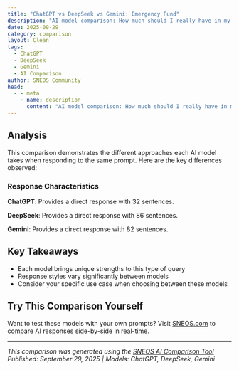 ```yaml
---
title: "ChatGPT vs DeepSeek vs Gemini: Emergency Fund"
description: "AI model comparison: How much should I really have in my emergency fund? Challenge conventional wisdom..."
date: 2025-09-29
category: comparison
layout: Clean
tags:
  - ChatGPT
  - DeepSeek
  - Gemini
  - AI Comparison
author: SNEOS Community
head:
  - - meta
    - name: description
      content: "AI model comparison: How much should I really have in my emergency fund? Challenge conventional wisdom..."
---
```


<ChatComparison
  title="ChatGPT vs DeepSeek vs Gemini: Emergency Fund"
  prompt="How much should I really have in my emergency fund? Challenge conventional wisdom"
  :responses='{
    "ChatGPT": "Great question! The conventional wisdom typically advises having 3 to 6 months\u2019 worth of living expenses saved in an emergency fund. But how much you *really* need can vary widely based on your unique situation. Let\u2019s challenge that conventional number by considering some nuanced factors:\n\n### Factors That Affect Your Ideal Emergency Fund Size\n\n1. **Income Stability**  \n   - If you have a very stable job\u2014like a tenured professor, government employee, or someone with a guaranteed contract\u2014maybe 3 months is enough.  \n   - If you\u2019re self-employed, a freelancer, or in an industry prone to layoffs, you might need 9-12 months or more.\n\n2. **Monthly Expenses vs. Lifestyle**  \n   - Are your expenses mostly fixed (rent/mortgage, utilities, insurance) or variable (dining out, entertainment)?  \n   - You might only need to cover your essential expenses\u2014food, housing, utilities, health insurance\u2014rather than your entire budget.\n\n3. **Access to Credit and Other Resources**  \n   - Do you have a line of credit, good credit cards, or other liquid assets you can tap into quickly? This can reduce how much emergency cash you need.  \n   - Also consider an accessible investment account that can be liquidated without penalty, although market risk applies.\n\n4. **Other Financial Supports**  \n   - Dual-income households might be able to get by with less emergency saved per person if one income is stable or if support from family is available.  \n   - Government assistance options or unemployment benefits in your area might also factor in.\n\n5. **Personal Risk Tolerance and Peace of Mind**  \n   - Some people prefer a larger cushion simply for peace of mind, even if it\u2019s \u201Coverkill\u201D financially.  \n   - Others are comfortable with risk-taking and keep smaller emergency funds, relying on other strategies.\n\n6. **Geographical and Economic Factors**  \n   - Cost of living and economic conditions can influence the required fund size. High COL areas might necessitate bigger funds.\n\n### Alternative Perspectives\n\n- **Zero-Based Emergency Fund:** Some argue you don\u2019t need a traditional fund if you have other safety nets like gig work options or community support\u2014though this is riskier.  \n- **Gradual Buildup Strategy:** Instead of a big lump sum, you can build an emergency fund alongside investing, balancing liquidity and growth.  \n- **Insurance as an Emergency Fund Substitute:** Certain insurances (health, disability, job loss insurance) might reduce the need for cash savings.\n\n### Summing Up\n\nRather than blindly aiming for 3-6 months of full expenses, **calculate your essential monthly expenses, assess your income stability, available credit, and personal preferences.** For some, 1-2 months of essentials plus access to credit is fine. For others, 9\u002B months make more sense.\n\n**Example Calculation:**  \n- Essential monthly expenses = $2,000  \n- Stable income with no history of layoffs  \n- Good credit line available  \n- Comfortable with moderate risk\n\nYou might opt for a 2-3 month emergency fund = $4,000-$6,000.\n\nConversely, a contractor with irregular income and no credit backup might target 9\u002B months of essentials.\n\n---\n\nIf you want, I can help you craft a personalized emergency fund target based on your specifics!",
    "DeepSeek": "Of course. Let\u0027s tear up the standard playbook and build an emergency fund strategy that actually fits your life.\n\nThe conventional wisdom of \u00223-6 months of expenses\u0022 isn\u0027t wrong, but it\u0027s a one-size-fits-all answer to a problem that is deeply personal. It\u0027s like being told the \u0022average\u0022 shoe size\u2014it\u0027s a starting point, but it\u0027s useless if it doesn\u0027t fit your feet.\n\nHere is a framework to challenge that wisdom and determine what you *really* need.\n\n### The Flaw in \u00223-6 Months\u0022\n\nThis rule ignores critical variables:\n*   **Your job stability:** Is your industry booming or in a downturn? Are you a tenured professor or a freelance graphic designer?\n*   **Your financial obligations:** Do you have a mortgage, kids in daycare, or aging parents to support?\n*   **Your safety nets:** Do you have a working partner, a family that can help, or disability insurance?\n*   **Your risk tolerance:** Does the thought of financial uncertainty keep you up at night, or are you comfortable rolling the dice?\n\nLet\u0027s build a more nuanced strategy.\n\n---\n\n### Step 1: Define What an \u0022Emergency\u0022 Actually Is\n\nFirst, let\u0027s get clear. An emergency fund is **self-insurance against a loss of cash flow**.\n*   **It IS for:** Job loss, major unexpected medical bill, urgent car repair, essential home repair (e.g., broken furnace).\n*   **It IS NOT for:** A vacation, a planned car upgrade, holiday gifts, a \u0022great deal\u0022 you found online.\n\nThis distinction is crucial because it defines the \u0022deductible\u0022 on your self-insurance policy.\n\n### Step 2: Calculate Your \u0022Survival Budget\u0022 vs. \u0022Lifestyle Budget\u0022\n\nThis is the most important step. Most people calculate their emergency fund based on their current spending. Don\u0027t.\n\n*   **Survival Budget (Non-Negotiables):** This is the bare minimum to keep a roof over your head, lights on, and food on the table.\n    *   Rent/Mortgage\n    *   Utilities (electric, water, gas)\n    *   Basic Groceries\n    *   Minimum Debt Payments\n    *   Essential Insurance (health, car, home)\n    *   *Total this up.*\n\n*   **Lifestyle Budget (Current Spending):** This includes everything else\u2014streaming services, dining out, hobbies, gym memberships, and discretionary spending.\n\n**Your emergency fund\u0027s primary job is to cover your Survival Budget.** The 3-6 month rule often uses the larger Lifestyle Budget number, which unnecessarily inflates your target.\n\n---\n\n### Step 3: Choose Your Tier Based on Your Personal Risk Profile\n\nInstead of a single number, think in tiers. Be brutally honest with your answers.\n\n#### **Tier 1: The Bare Minimum Buffer ($1,000 - 1 Month)**\n*   **Who it\u0027s for:** Someone with zero debt (except maybe a mortgage) and a extremely stable, diversified income (e.g., a dual-income couple with tenured government jobs).\n*   **Rationale:** This is just for small, unexpected bills. This group relies more on cash flow and other assets than a large cash hoard. **For most people, this is too low.**\n\n#### **Tier 2: The Standard Stability (3 Months of *Survival* Budget)**\n*   **Who it\u0027s for:** A dual-income couple with no dependents, both in stable industries. If one income disappears, the other can largely cover the Survival Budget.\n*   **Rationale:** This fund is a bridge during a job search or to handle a major repair without going into debt. The risk is shared.\n\n#### **Tier 3: The Prudent Saver (3-6 Months of *Survival* Budget)**\n*   **Who it\u0027s for:** The sole breadwinner for a family, someone in a highly cyclical or commission-based industry (sales, real estate), or a single person with no family support.\n*   **Rationale:** Your risk is not shared. A job loss means 100% of income is gone. This fund gives you a longer runway to find a new role without making desperate decisions.\n\n#### **Tier 4: The Maximum Security (6-12\u002B Months of *Survival* Budget)**\n*   **Who it\u0027s for:**\n    *   Someone in a very niche, high-specialization field where finding a new job could take a year.\n    *   A business owner whose personal finances are tied to the business\u0027s volatility.\n    *   Someone with a chronic health issue or variable income who has a very low risk tolerance.\n    *   Someone anticipating a potential life change (e.g., going back to school, having a child).\n*   **Rationale:** This is about buying peace of mind and optionality. It\u0027s not just for emergencies; it\u0027s a \u0022life runway\u0022 fund.\n\n---\n\n### Challenging the Wisdom with Advanced Strategies\n\nOnce you have your base tier, consider these sophisticated moves that defy conventional advice.\n\n#### **Strategy 1: The \u0022Cascading\u0022 or \u0022Tiered\u0022 Emergency Fund**\nDon\u0027t keep all your emergency cash in a low-yield savings account.\n\n*   **Tier 1 (Liquid):** 1-2 months of survival expenses in a high-yield savings account (HYSA) for instant access.\n*   **Tier 2 (Near-Liquid):** The next 2-4 months in a money market fund or no-penalty CDs. Accessible within a few days.\n*   **Tier 3 (Backstop):** The remainder of your fund in a conservative investment, like a brokerage account in a short-term bond ETF. This is for true catastrophes that exhaust your first two tiers. It carries minor risk but beats inflation.\n\nThis strategy ensures your money isn\u0027t languishing but is still strategically available.\n\n#### **Strategy 2: Use a Roth IRA as a Stealth Emergency Fund**\nThis is a powerful, advanced tactic.\n*   You can **always withdraw your contributions** (but not the earnings) from a Roth IRA at any time, for any reason, without taxes or penalties.\n*   **The Plan:** If you\u0027re struggling to save for both retirement and an emergency fund, max out your Roth IRA. Keep the contributions in a conservative allocation (e.g., a money market fund within the IRA). It\u0027s there if you have a true emergency. If you don\u0027t, you can later invest it for retirement, and you haven\u0027t lost that valuable contribution space.\n\n#### **Strategy 3: Secured Lines of Credit**\nIf you own a home, a **HELOC (Home Equity Line of Credit)** is a fantastic *backup* to your cash emergency fund. It\u0027s a pre-approved credit line you can tap if a massive, unexpected expense arises, giving you time to liquidate other assets without selling in a panic. **Warning:** This is a backup, not your primary fund.\n\n### The Final, Unconventional Answer\n\n**How much you *really* need is the amount that allows you to sleep soundly at night, knowing you can handle a financial shock without derailing your life or going into high-interest debt.**\n\n**Start here:**\n1.  Calculate your **Survival Budget**.\n2.  Save **$1,000** or **one month** of that budget immediately\u2014whatever gets you started.\n3.  Based on your personal risk profile (job stability, dependents, safety nets), choose a **target tier** (e.g., 4 months of survival budget).\n4.  Work systematically to hit that number in a high-yield savings account.\n5.  Once you\u0027ve hit it, consider advanced strategies like the \u0022Cascading\u0022 fund to optimize for return without sacrificing security.\n\nStop chasing a generic number. Build a fund that fits *your* reality.",
    "Gemini": "Okay, let\u0027s challenge the conventional wisdom around emergency funds.  The typical advice is to save 3-6 months\u0027 worth of *living expenses*.  But that can be overly simplistic and doesn\u0027t consider your individual circumstances. Here\u0027s a more nuanced approach:\n\n**Why the 3-6 Month Rule is Flawed (Sometimes):**\n\n*   **Averages are Dangerous:** \u0022Living expenses\u0022 can be vague. Are you cutting back severely in an emergency? Do you include things like entertainment subscriptions? The average may not be relevant to you.\n*   **Ignores Income Security:** A doctor with a very stable job and disability insurance doesn\u0027t need the same cushion as a freelance artist with variable income.\n*   **Opportunity Cost:**  Money sitting in a low-yield savings account is losing value to inflation and missing potential investment gains. A large emergency fund can be a significant drag on long-term wealth building.\n*   **Over-Preparation for Unlikely Scenarios:**  Most emergencies aren\u0027t total job loss. They\u0027re often unexpected bills, car repairs, or medical expenses. A giant fund might be overkill.\n*   **Mental Load:** For some, a large emergency fund brings peace of mind. For others, it creates anxiety about not being able to invest that money.\n\n**A More Personalized Approach: The \u0022Emergency Safety Net\u0022 Strategy**\n\nInstead of focusing on a fixed time horizon, let\u0027s build an \u0022Emergency Safety Net\u0022 that addresses your specific vulnerabilities.  This involves assessing the following:\n\n**1. Income Stability and Predictability:**\n\n*   **High Stability (e.g., tenured professor, government employee):** You might need less in readily available cash. 1-3 months of *essential* expenses might suffice.  Think: rent/mortgage, utilities, food, necessary transportation, insurance premiums.\n*   **Moderate Stability (e.g., skilled professional in a growing industry):**  3-6 months of essential expenses is still a good starting point, but consider supplementing with other resources (see below).\n*   **Low Stability (e.g., freelancer, entrepreneur, commission-based sales):** 6-12 months of essential expenses is prudent, or even more, depending on the volatility of your income.\n\n**2.  Potential Emergency Scenarios and Their Costs:**\n\n*   **Job Loss:**  What are your prospects for finding a new job?  What\u0027s the average time to find a replacement job in your field and location? How much unemployment benefits would you get, and how long would they last?\n*   **Medical Expenses:**  What\u0027s your health insurance deductible and out-of-pocket maximum? Do you have any pre-existing conditions that require ongoing treatment?\n*   **Home Repairs:**  Are you a homeowner?  Consider potential costs for major repairs (e.g., roof, furnace, plumbing).\n*   **Car Repairs:**  What\u0027s the likelihood of a major car repair?  Can you easily get by without a car?\n*   **Other Unexpected Expenses:**  Consider potential travel for family emergencies, legal fees, or other unforeseen events.\n\n**3.  Alternative Resources \u0026 Safety Nets:**\n\n*   **Line of Credit (HELOC, Credit Card):**  A low-interest line of credit can provide access to funds in an emergency, but be disciplined and pay it off quickly.  Consider it a bridge, not a long-term solution.\n*   **Roth IRA Contributions:**  You can withdraw contributions (but not earnings) from a Roth IRA tax- and penalty-free. This provides flexibility but sacrifices potential long-term growth.\n*   **Taxable Investment Account:**  Easily accessible, but selling investments may trigger capital gains taxes.\n*   **Cash Value Life Insurance:**  Can borrow against the cash value, but the interest rates can be high, and borrowing too much can lapse the policy.\n*   **Family Support:**  Could you borrow money from family members in an emergency?  (Consider this carefully and formalize the arrangement if possible.)\n*   **Government Assistance:**  Understand what benefits you might be eligible for in case of job loss or other emergencies.\n\n**4. Access Speed and Liquidity**\nHow quickly can you access the cash you will need, should an emergency arise?\n*   **High Liquidity:** High-yield savings accounts (HYSA), checking accounts, money market funds, etc.\n*   **Medium Liquidity:** Brokerage account, Roth IRA contributions (withdrawals).\n*   **Low Liquidity:** Real estate, collectibles, etc.\n\n**Putting It All Together: Building *Your* Emergency Safety Net**\n\n1.  **Calculate Essential Monthly Expenses:** Be honest and realistic.\n2.  **Assess Income Stability:** Determine your income risk level.\n3.  **Identify Potential Emergencies and Costs:**  Brainstorm the most likely scenarios and estimate the potential expenses.\n4.  **Evaluate Alternative Resources:**  Consider your lines of credit, investment accounts, and other potential sources of funds.\n5.  **Prioritize Your Emergency Fund Size:** Based on your income stability and potential emergency costs, determine the *minimum* amount you need in readily available cash.\n6.  **Optimize Savings \u0026 Investments:**  Don\u0027t hoard cash unnecessarily. Invest the rest of your savings according to your risk tolerance and financial goals.\n7.  **Regularly Review and Adjust:**  Life circumstances change.  Review your emergency safety net at least annually and adjust as needed.\n\n**Example Scenarios:**\n\n*   **Young, Single Professional with a Stable Job:**  Might need only 1-2 months of essential expenses in cash, supplemented by a credit line and a taxable investment account.\n*   **Freelancer with Variable Income:**  Might need 6-12 months of essential expenses in cash, plus a line of credit.\n*   **Family with Young Children and a Mortgage:**  Might need 3-6 months of essential expenses in cash, plus a HELOC and a Roth IRA.\n\n**Key Takeaways:**\n\n*   **The 3-6 month rule is a guideline, not a mandate.**\n*   **Focus on building a comprehensive \u0022Emergency Safety Net\u0022 tailored to your specific needs and circumstances.**\n*   **Don\u0027t let fear drive your savings decisions.  Balance security with opportunity.**\n*   **Regularly review and adjust your plan as your life changes.**\n\nBy taking a more personalized and strategic approach, you can build an emergency safety net that provides adequate protection without sacrificing your long-term financial goals. Good luck!\n"
  }'
  published-date="16:28"
/>

## Analysis

This comparison demonstrates the different approaches each AI model takes when responding to the same prompt. Here are the key differences observed:

### Response Characteristics

**ChatGPT**: Provides a direct response with 32 sentences. 

**DeepSeek**: Provides a direct response with 86 sentences. 

**Gemini**: Provides a direct response with 82 sentences. 

## Key Takeaways

- Each model brings unique strengths to this type of query
- Response styles vary significantly between models
- Consider your specific use case when choosing between these models

## Try This Comparison Yourself

Want to test these models with your own prompts? Visit [SNEOS.com](https://sneos.com) to compare AI responses side-by-side in real-time.

---

*This comparison was generated using the [SNEOS AI Comparison Tool](https://sneos.com)*
*Published: September 29, 2025 | Models: ChatGPT, DeepSeek, Gemini*
